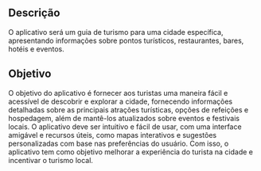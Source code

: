## Descrição

O aplicativo será um guia de turismo para uma cidade específica, apresentando informações sobre pontos turísticos, restaurantes, bares, hotéis e eventos.

## Objetivo 

O objetivo do aplicativo é fornecer aos turistas uma maneira fácil e acessível de descobrir e explorar a cidade, fornecendo informações detalhadas sobre as principais atrações turísticas, opções de refeições e hospedagem, além de mantê-los atualizados sobre eventos e festivais locais. O aplicativo deve ser intuitivo e fácil de usar, com uma interface amigável e recursos úteis, como mapas interativos e sugestões personalizadas com base nas preferências do usuário. Com isso, o aplicativo tem como objetivo melhorar a experiência do turista na cidade e incentivar o turismo local.